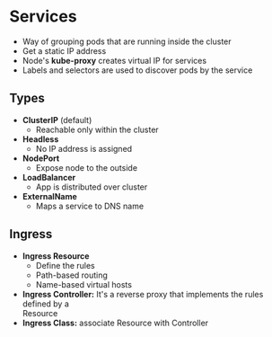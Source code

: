 # Services

- Way of grouping pods that are running inside the cluster
- Get a static IP address
- Node's **kube-proxy** creates virtual IP for services
- Labels and selectors are used to discover pods by the service
 
## Types

- **ClusterIP** (default)
  - Reachable only within the cluster
- **Headless**
  - No IP address is assigned
- **NodePort**
  - Expose node to the outside
- **LoadBalancer**
  - App is distributed over cluster
- **ExternalName**
  - Maps a service to  DNS name 

## Ingress 

- **Ingress Resource**
  - Define the rules 
  - Path-based routing 
  - Name-based virtual hosts
- **Ingress Controller:** It's a reverse proxy that implements the rules defined by a   
  Resource
- **Ingress Class:** associate Resource with Controller